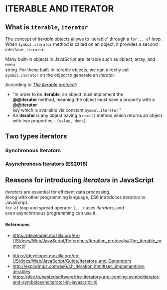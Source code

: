 # ITERABLE AND ITERATOR

## What is `iterable`, `iterator`

The concept of _iterable_ objects allows to 'iterable' through a `for .. of` loop.  
When `Symbol.iterator` method is called on an object, it provides a second  
interface, `iterator`.

Many built-in objects in JavaScript are iterable such as object, array, and even  
string. For these built-in iterable objects, we can directly call  
`Symbol.iterator` on the object to generate an _iterator_.

According to <a href="https://developer.mozilla.org/en-US/docs/Web/JavaScript/Reference/Iteration_protocols#The_iterable_protocol">_The iterable protocol_</a>:

- "In order to be **iterable**, an object must implement the  
  **@@iterator** method, meaning the object must have a property with a **@@iterator**  
  key which is available via constant `Symbol.iterator`."
- An **iterator** is any object having a `next()` method which returns an object  
  with two properties - `{value, done}`.

## Two types iterators
### Synchronous Iterators
### Asynchronous Iterators (ES2018)

## Reasons for introducing _iterators_ in JavaScript

_Iterators_ are essential for efficient data processing.  
Along with other programming language, ES6 introduces _iterators_ to JavaScript.  
`for-of` loop and spread operator `(...)` uses _iterators_, and  
even asynchronous programming can use it.

#### References

- https://developer.mozilla.org/en-US/docs/Web/JavaScript/Reference/Iteration_protocols#The_iterable_protocol
* https://developer.mozilla.org/en-US/docs/Web/JavaScript/Guide/Iterators_and_Generators
* http://exploringjs.com/es6/ch_iteration.html#sec_implementing-iterables 
* https://dev.to/nestedsoftware/the-iterators-are-coming-symboliterator-and-symbolasynciterator-in-javascript-hj